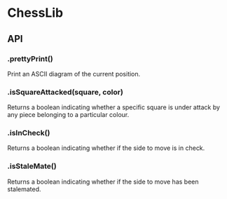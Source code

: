 # ChessLib

## API

### .prettyPrint()

Print an ASCII diagram of the current position.

### .isSquareAttacked(square, color)

Returns a boolean indicating whether a specific square is under attack by any piece belonging to a particular colour.

### .isInCheck()

Returns a boolean indicating whether if the side to move is in check.

### .isStaleMate()

Returns a boolean indicating whether if the side to move has been stalemated.